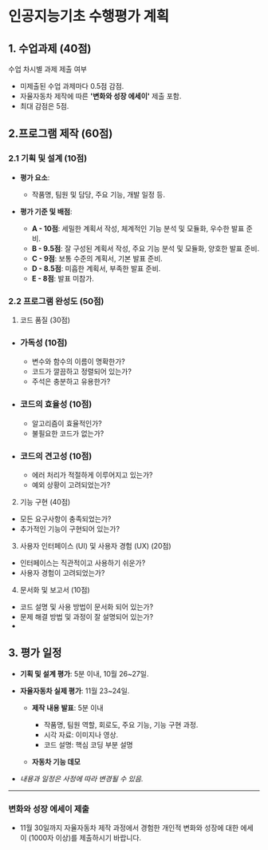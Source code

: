 # 인공지능기초 수행평가 계획

## 1. 수업과제 (40점)
수업 차시별 과제 제출 여부 
  - 미제출된 수업 과제마다 0.5점 감점.
  - 자율자동차 제작에 따른 **'변화와 성장 에세이'** 제출 포함.
  - 최대 감점은 5점.

## 2.프로그램 제작 (60점)

### 2.1 기획 및 설계 (10점)

- **평가 요소**: 
  - 작품명, 팀원 및 담당, 주요 기능, 개발 일정 등.

- **평가 기준 및 배점**:
  - **A - 10점**: 세밀한 계획서 작성, 체계적인 기능 분석 및 모듈화, 우수한 발표 준비.
  - **B - 9.5점**: 잘 구성된 계획서 작성, 주요 기능 분석 및 모듈화, 양호한 발표 준비.
  - **C - 9점**: 보통 수준의 계획서, 기본 발표 준비.
  - **D - 8.5점**: 미흡한 계획서, 부족한 발표 준비.
  - **E - 8점**: 발표 미참가.

### 2.2 프로그램 완성도 (50점)

1. 코드 품질 (30점)
- ### 가독성 (10점)
  - 변수와 함수의 이름이 명확한가?
  - 코드가 깔끔하고 정렬되어 있는가?
  - 주석은 충분하고 유용한가?

- ### 코드의 효율성 (10점)
  - 알고리즘이 효율적인가?
  - 불필요한 코드가 없는가?

- ### 코드의 견고성 (10점)
  - 에러 처리가 적절하게 이루어지고 있는가?
  - 예외 상황이 고려되었는가?

2. 기능 구현 (40점)
- 모든 요구사항이 충족되었는가?
- 추가적인 기능이 구현되어 있는가?

3. 사용자 인터페이스 (UI) 및 사용자 경험 (UX) (20점)
- 인터페이스는 직관적이고 사용하기 쉬운가?
- 사용자 경험이 고려되었는가?

4. 문서화 및 보고서 (10점)
- 코드 설명 및 사용 방법이 문서화 되어 있는가?
- 문제 해결 방법 및 과정이 잘 설명되어 있는가?
- 
## 3. 평가 일정 

- **기획 및 설계 평가**: 5분 이내, 10월 26~27일.
  
- **자율자동차 실제 평가**: 11월 23~24일.
  - **제작 내용 발표**: 5분 이내
    - 작품명, 팀원 역할, 회로도, 주요 기능, 기능 구현 과정.
    - 시각 자료: 이미지나 영상.
    - 코드 설명: 핵심 코딩 부분 설명
     
  - **자동차 기능 데모** 
  
- *내용과 일정은 사정에 따라 변경될 수 있음.*

---

### 변화와 성장 에세이 제출

- 11월 30일까지 자율자동차 제작 과정에서 경험한 개인적 변화와 성장에 대한 에세이 (1000자 이상)를 제출하시기 바랍니다.
